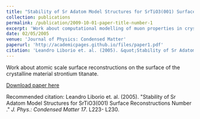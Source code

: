 ```yaml
---
title: "Stability of Sr Adatom Model Structures for SrTiO3(001) Surface Reconstructions"
collection: publications
permalink: /publication/2009-10-01-paper-title-number-1
excerpt: 'Work about computational modelling of muon properties in crystalline benzene.'
date: 02/05/2005
venue: 'Journal of Physics: Condensed Matter'
paperurl: 'http://academicpages.github.io/files/paper1.pdf'
citation: 'Leandro Liborio et. al. (2005). &quot;Stability of Sr Adatom Model Structures for SrTiO3(001) Surface Reconstructions Number .&quot; <i>J. Phys.: Condensed Matter 17</i>. L223- L230.'
---
```

Work about atomic scale surface reconstructions on the surface of the crystalline material strontium titanate. 

[Download paper here](http://academicpages.github.io/files/paper1.pdf)

Recommended citation: Leandro Liborio et. al. (2005). &quot;Stability of Sr Adatom Model Structures for SrTiO3(001) Surface Reconstructions Number .&quot; <i>J. Phys.: Condensed Matter 17</i>. L223- L230.
